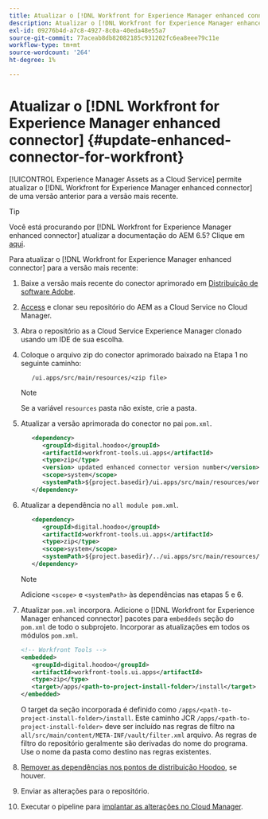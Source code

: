 ```yaml
---
title: Atualizar o [!DNL Workfront for Experience Manager enhanced connector]
description: Atualizar o [!DNL Workfront for Experience Manager enhanced connector]
exl-id: 09276b4d-a7c8-4927-8c0a-40eda48e55a7
source-git-commit: 77aceab8db82082185c931202fc6ea8eee79c11e
workflow-type: tm+mt
source-wordcount: '264'
ht-degree: 1%

---
```


# Atualizar o [!DNL Workfront for Experience Manager enhanced connector] {#update-enhanced-connector-for-workfront}

[!UICONTROL Experience Manager Assets as a Cloud Service] permite atualizar o [!DNL Workfront for Experience Manager enhanced connector] de uma versão anterior para a versão mais recente.

>[!TIP]
>
>Você está procurando por [!DNL Workfront for Experience Manager enhanced connector] atualizar a documentação do AEM 6.5? Clique em [aqui](https://experienceleague.adobe.com/docs/experience-manager-65/assets/integrations/workfront-connector-install.html?lang=en##update-enhanced-connector-for-workfront).


Para atualizar o [!DNL Workfront for Experience Manager enhanced connector] para a versão mais recente:

1. Baixe a versão mais recente do conector aprimorado em [Distribuição de software Adobe](https://experience.adobe.com/#/downloads/content/software-distribution/en/aemcloud.html?package=/content/software-distribution/en/details.html/content/dam/aemcloud/public/workfront-tools.ui.apps.zip).

1. [Access](https://experienceleague.adobe.com/docs/experience-manager-cloud-service/content/implementing/using-cloud-manager/managing-code/accessing-repos.html?lang=en) e clonar seu repositório do AEM as a Cloud Service no Cloud Manager.

1. Abra o repositório as a Cloud Service Experience Manager clonado usando um IDE de sua escolha.

1. Coloque o arquivo zip do conector aprimorado baixado na Etapa 1 no seguinte caminho:

   ```TXT
      /ui.apps/src/main/resources/<zip file>
   ```

   >[!NOTE]
   >
   >Se a variável `resources` pasta não existe, crie a pasta.

1. Atualizar a versão aprimorada do conector no pai `pom.xml`.

   ```XML
      <dependency>
         <groupId>digital.hoodoo</groupId>
         <artifactId>workfront-tools.ui.apps</artifactId>
         <type>zip</type>
         <version> updated enhanced connector version number</version>
         <scope>system</scope>
         <systemPath>${project.basedir}/ui.apps/src/main/resources/workfront-tools.ui.apps.zip</systemPath>
      </dependency>
   ```

1. Atualizar a dependência no `all module pom.xml`.

   ```XML
      <dependency>
         <groupId>digital.hoodoo</groupId>
         <artifactId>workfront-tools.ui.apps</artifactId>
         <type>zip</type>
         <scope>system</scope>
         <systemPath>${project.basedir}/../ui.apps/src/main/resources/workfront-tools.ui.apps.zip</systemPath>
      </dependency>
   ```

   >[!NOTE]
   >
   >Adicione `<scope>` e `<systemPath>` às dependências nas etapas 5 e 6.

1. Atualizar `pom.xml` incorpora. Adicione o [!DNL Workfront for Experience Manager enhanced connector] pacotes para `embeddeds` seção do `pom.xml` de todo o subprojeto. Incorporar as atualizações em todos os módulos `pom.xml`.

   ```XML
   <!-- Workfront Tools -->
   <embedded>
      <groupId>digital.hoodoo</groupId>
      <artifactId>workfront-tools.ui.apps</artifactId>
      <type>zip</type>
      <target>/apps/<path-to-project-install-folder>/install</target>
   </embedded>
   ```

   O target da seção incorporada é definido como `/apps/<path-to-project-install-folder>/install`. Este caminho JCR `/apps/<path-to-project-install-folder>` deve ser incluído nas regras de filtro na `all/src/main/content/META-INF/vault/filter.xml` arquivo. As regras de filtro do repositório geralmente são derivadas do nome do programa. Use o nome da pasta como destino nas regras existentes.

1. [Remover as dependências nos pontos de distribuição Hoodoo](remove-external-dependencies.md), se houver.

1. Enviar as alterações para o repositório.

1. Executar o pipeline para [implantar as alterações no Cloud Manager](https://experienceleague.adobe.com/docs/experience-manager-cloud-service/content/implementing/using-cloud-manager/deploy-code.html).
